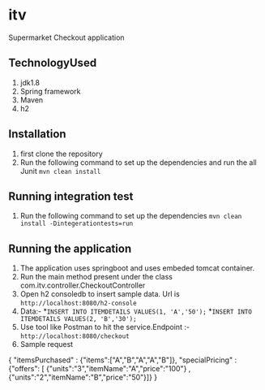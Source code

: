 # itv

Supermarket Checkout application

## TechnologyUsed

1. jdk1.8
2. Spring framework
3. Maven
4. h2


## Installation

1. first clone the repository 
2. Run the following command to set up the dependencies and run the all Junit `mvn clean install`

## Running integration test

1. Run the following command to set up the dependencies `mvn clean install -Dintegerationtests=run`

## Running the application

1. The application uses springboot and uses embeded tomcat container.
2. Run the main method present under the class com.itv.controller.CheckoutController
3. Open h2 consoledb to insert sample data. Url is `http://localhost:8080/h2-console`
4. Data:-
   *`INSERT INTO ITEMDETAILS VALUES(1, 'A','50');`
   *`INSERT INTO ITEMDETAILS VALUES(2, 'B','30');`
4. Use tool like Postman to hit the service.Endpoint :- `http://localhost:8080/checkout`
5. Sample request

{
	"itemsPurchased" : {"items":["A","B","A","A","B"]},
	"specialPricing" : {"offers": [ {"units":"3","itemName":"A","price":"100"} , {"units":"2","itemName":"B","price":"50"}]}
}

